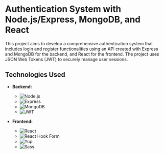 # Authentication System with Node.js/Express, MongoDB, and React

This project aims to develop a comprehensive authentication system that includes login and register functionalities using an API created with Express and MongoDB for the backend, and React for the frontend. The project uses JSON Web Tokens (JWT) to securely manage user sessions.

## Technologies Used

- **Backend:**

  - ![Node.js](https://img.shields.io/badge/Node.js-339933?style=for-the-badge&logo=nodedotjs&logoColor=white)
  - ![Express](https://img.shields.io/badge/Express-000000?style=for-the-badge&logo=express&logoColor=white)
  - ![MongoDB](https://img.shields.io/badge/MongoDB-47A248?style=for-the-badge&logo=mongodb&logoColor=white)
  - ![JWT](https://img.shields.io/badge/JWT-000000?style=for-the-badge&logo=jsonwebtokens&logoColor=white)

- **Frontend:**
  - ![React](https://img.shields.io/badge/React-61DAFB?style=for-the-badge&logo=react&logoColor=white)
  - ![React Hook Form](https://img.shields.io/badge/React%20Hook%20Form-EC5990?style=for-the-badge&logo=reacthookform&logoColor=white)
  - ![Yup](https://img.shields.io/badge/Yup-000000?style=for-the-badge&logo=yup&logoColor=white)
  - ![Sass](https://img.shields.io/badge/Sass-CC6699?style=for-the-badge&logo=sass&logoColor=white)
